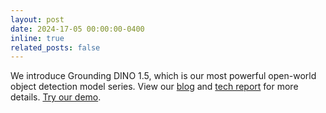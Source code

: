 ```yaml
---
layout: post
date: 2024-17-05 00:00:00-0400
inline: true
related_posts: false
---
```


We introduce Grounding DINO 1.5, which is our most powerful open-world object detection model series. View our [blog](https://deepdataspace.com/blog/Grounding-DINO-1.5-Pro) and [tech report](https://arxiv.org/abs/2405.10300) for more details. [Try our demo](https://deepdataspace.com/playground/grounding_dino).